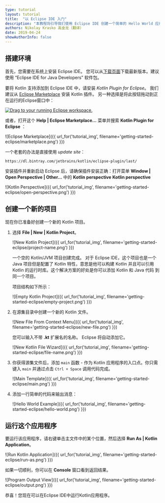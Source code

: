 ```yaml
---
type: tutorial
layout: tutorial
title:  "以 Eclipse IDE 入门"
description: "本教程将引导我们使用 Eclipse IDE 创建一个简单的 Hello World 应用程序"
authors: Nikolay Krasko 高金龙（翻译）
date: 2019-04-24
showAuthorInfo: false
---
```


## 搭建环境
首先，您需要在系统上安装 Eclipse IDE。
您可以从[下载页面](https://www.eclipse.org/downloads/)下载最新版本。建议使用 “Eclipse IDE for Java Developers” 软件包。

要将 Kotlin 支持添加到 Eclipse IDE 中，请安装 _Kotlin Plugin for Eclipse_。
我们建议从 [Eclipse Marketplace](http://marketplace.eclipse.org/content/kotlin-plugin-eclipse) 安装 Kotlin 插件。
另一种选择是将此按钮拖动到正在运行的Eclipse窗口中：

<a href="http://marketplace.eclipse.org/marketplace-client-intro?mpc_install=2257536" class="drag" title="Drag to your running Eclipse workspace."><img class="img-responsive" src="http://marketplace.eclipse.org/sites/all/themes/solstice/public/images/marketplace/btn-install.png" alt="Drag to your running Eclipse workspace." /></a>

或者，打开这个 __Help \| Eclipse Marketplace...__ 菜单并搜索 __Kotlin Plugin for Eclipse__ ：

   ![Eclipse Marketplace]({{ url_for('tutorial_img', filename='getting-started-eclipse/marketplace.png') }})

一个老套的办法是直接使用 *update site*：

```
https://dl.bintray.com/jetbrains/kotlin/eclipse-plugin/last/
```

安装插件并重新启动 Eclipse 后，请确保插件安装正确：打开菜单 __Window \| Open Perspective \| Other...__ 中的 __Kotlin perspective__
__Kotlin perspective__
    
   ![Kotlin Perspective]({{ url_for('tutorial_img', filename='getting-started-eclipse/open-perspective.png') }})

## 创建一个新的项目
现在你已准备好创建一个新的 Kotlin 项目。

1. 选择 __File \| New \| Kotlin Project__。

   ![New Kotlin Project]({{ url_for('tutorial_img', filename='getting-started-eclipse/project-name.png') }})

   一个空的 Kotlin/JVM 项目创建完成。
   对于 Eclipse IDE，这个项目也是一个 Java 项目但是配置了 Kotlin 特性，意思是他可以构建
Kotlin 并且可以引用 Kotlin 的运行时库。这个解决方案的好处是你可以添加 Kotlin 和 Java 代码
到同一个项目。
   
   项目结构如下所示：

   ![Empty Kotlin Project]({{ url_for('tutorial_img', filename='getting-started-eclipse/empty-project.png') }})

2. 在源集目录中创建一个新的 Kotlin 文件。

   ![New File From Context Menu]({{ url_for('tutorial_img', filename='getting-started-eclipse/new-file.png') }})
   
   您可以输入不带 __.kt__  扩展名的名称。 Eclipse 将自动添加它。
   
   ![New Kotlin File Wizard]({{ url_for('tutorial_img', filename='getting-started-eclipse/file-name.png') }})

3. 你获得源集文件后，添加 `main` 函数 - 作为 Kotlin 应用程序的入口点。你只需
键入 `main` 并通过点击 `Ctrl + Space` 调用代码完成。

   ![Main Template]({{ url_for('tutorial_img', filename='getting-started-eclipse/main.png') }})

4. 添加一行简单的代码来输出消息：

   ![Hello World Example]({{ url_for('tutorial_img', filename='getting-started-eclipse/hello-world.png') }})

## 运行这个应用程序
要运行该应用程序，请右键单击主文件中的某个位置，然后选择 __Run As \| Kotlin Application__。

   ![Run Kotlin Application]({{ url_for('tutorial_img', filename='getting-started-eclipse/run-as.png') }})
   
如果一切顺利，你可以在 **Console** 窗口看到返回结果。

   ![Program Output View]({{ url_for('tutorial_img', filename='getting-started-eclipse/output.png') }})

恭喜！您现在可以在Eclipse IDE中运行Kotlin应用程序。

